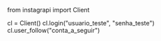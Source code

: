 from instagrapi import Client

cl = Client()
cl.login("usuario_teste", "senha_teste")
cl.user_follow("conta_a_seguir")
